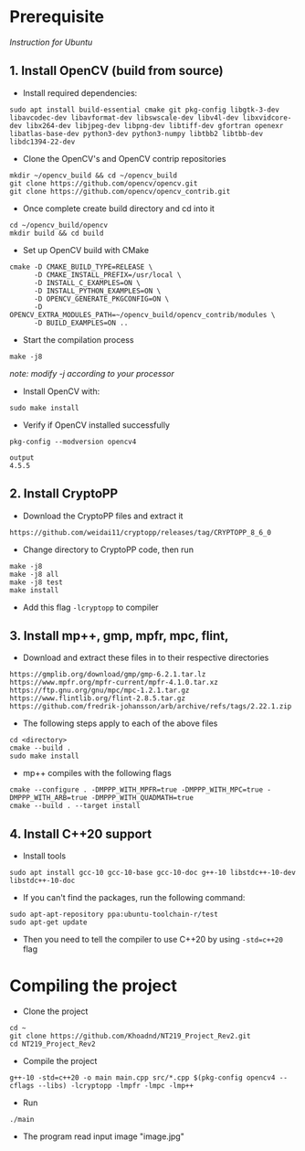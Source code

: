 # Prerequisite  

*Instruction for Ubuntu*  
## 1. Install OpenCV (build from source)
- Install required dependencies:  
```
sudo apt install build-essential cmake git pkg-config libgtk-3-dev libavcodec-dev libavformat-dev libswscale-dev libv4l-dev libxvidcore-dev libx264-dev libjpeg-dev libpng-dev libtiff-dev gfortran openexr libatlas-base-dev python3-dev python3-numpy libtbb2 libtbb-dev libdc1394-22-dev
```
- Clone the OpenCV's and OpenCV contrip repositories
```
mkdir ~/opencv_build && cd ~/opencv_build  
git clone https://github.com/opencv/opencv.git  
git clone https://github.com/opencv/opencv_contrib.git
```
- Once complete create build directory and cd into it
```
cd ~/opencv_build/opencv  
mkdir build && cd build
```
- Set up OpenCV build with CMake
```
cmake -D CMAKE_BUILD_TYPE=RELEASE \  
      -D CMAKE_INSTALL_PREFIX=/usr/local \  
      -D INSTALL_C_EXAMPLES=ON \  
      -D INSTALL_PYTHON_EXAMPLES=ON \  
      -D OPENCV_GENERATE_PKGCONFIG=ON \  
      -D OPENCV_EXTRA_MODULES_PATH=~/opencv_build/opencv_contrib/modules \  
      -D BUILD_EXAMPLES=ON ..
```
- Start the compilation process
```
make -j8
```
*note: modify -j according to your processor*
- Install OpenCV with:
```
sudo make install
```
- Verify if OpenCV installed successfully
```
pkg-config --modversion opencv4
```
```
output
4.5.5
```
## 2. Install CryptoPP
- Download the CryptoPP files and extract it
```
https://github.com/weidai11/cryptopp/releases/tag/CRYPTOPP_8_6_0
```
- Change directory to CryptoPP code, then run
```
make -j8
make -j8 all 
make -j8 test
make install
```
- Add this flag `-lcryptopp` to compiler
## 3. Install mp++, gmp, mpfr, mpc, flint,
- Download and extract these files in to their respective directories
```
https://gmplib.org/download/gmp/gmp-6.2.1.tar.lz
https://www.mpfr.org/mpfr-current/mpfr-4.1.0.tar.xz
https://ftp.gnu.org/gnu/mpc/mpc-1.2.1.tar.gz
https://www.flintlib.org/flint-2.8.5.tar.gz
https://github.com/fredrik-johansson/arb/archive/refs/tags/2.22.1.zip
```
- The following steps apply to each of the above files
```
cd <directory>
cmake --build . 
sudo make install
```
- mp++ compiles with the following flags
```
cmake --configure . -DMPPP_WITH_MPFR=true -DMPPP_WITH_MPC=true -DMPPP_WITH_ARB=true -DMPPP_WITH_QUADMATH=true
cmake --build . --target install
```
## 4. Install C++20 support  
- Install tools
```
sudo apt install gcc-10 gcc-10-base gcc-10-doc g++-10 libstdc++-10-dev libstdc++-10-doc
``` 
- If you can't find the packages, run the following command:
```
sudo apt-apt-repository ppa:ubuntu-toolchain-r/test  
sudo apt-get update
```
- Then you need to tell the compiler to use C++20 by using `-std=c++20` flag

# Compiling the project
- Clone the project
```
cd ~  
git clone https://github.com/Khoadnd/NT219_Project_Rev2.git
cd NT219_Project_Rev2
```
- Compile the project
```
g++-10 -std=c++20 -o main main.cpp src/*.cpp $(pkg-config opencv4 --cflags --libs) -lcryptopp -lmpfr -lmpc -lmp++
```
- Run
```
./main
```
- The program read input image "image.jpg"
